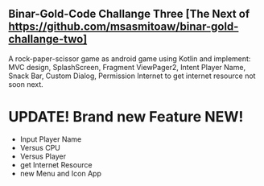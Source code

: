 ## Binar-Gold-Code Challange Three [The Next of https://github.com/msasmitoaw/binar-gold-challange-two]
A rock-paper-scissor game as android game using Kotlin and implement:
MVC design, SplashScreen, Fragment ViewPager2, Intent Player Name, Snack Bar, Custom Dialog, Permission Internet to get internet resource not soon next.

# UPDATE! Brand new Feature NEW!
- Input Player Name
- Versus CPU
- Versus Player
- get Internet Resource
- new Menu and Icon App
